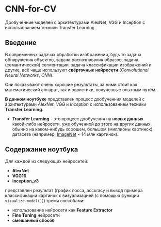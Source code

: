 # CNN-for-CV
Дообученние моделей с архитектурами AlexNet, VGG и Inception с использованием техники Transfer Learning.

## Введение

В современных задачах обработки изображений, будь то задача обнаружения объектов, задача распознавания образов, задача (семантической) сегментации, задача классификации изображений и другие, всё чаще используют **свёрточные нейросети** (*Convolutional Neural Networks*, *CNN*).

Они показывают очень хорошие результаты, за ними стоит как математический аппарат, так и эвристики, полученные опытным путём.

**В данном ноутбуке** представлен процесс дообученния моделей с архитектурами *AlexNet*, *VGG* и *Inception* с использованием техники **Transfer Learning**.  

* **Transfer Learning** - это процесс дообучения на **новых данных** какой-либо нейросети, уже обученной до этого на других данных, обычно на каком-нибудь хорошем, большом (миллионы картинок) датасете (например, [ImageNet](http://www.image-net.org/) ~ 14 млн картинок).

## Содержание ноутбука

Для каждой из следующих нейросетей:
* **AlexNet**
* **VGG16**
* **Inception_v3**

представлен результат (график лосса, accuracy и вывод примера классификации картинок с визуализацией (с помощью функции `vizualize_model()`)) тремя способами:
* использование нейросети как **Feature Extractor**
* **Fine Tuning** нейросети
* **смешанный способ**

